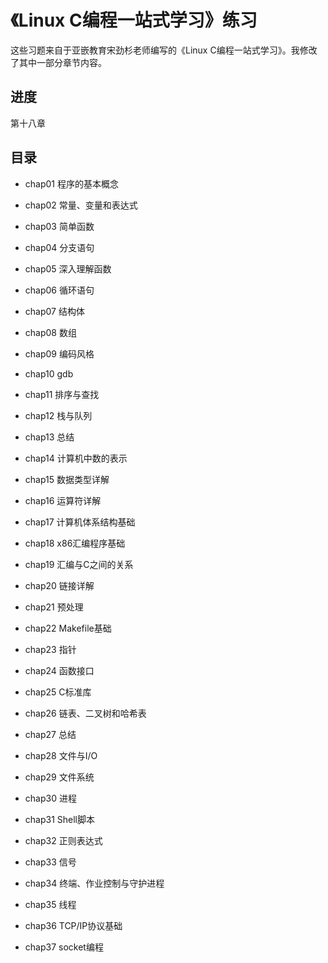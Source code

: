 # 《Linux C编程一站式学习》练习

这些习题来自于亚嵌教育宋劲杉老师编写的《Linux C编程一站式学习》。我修改了其中一部分章节内容。

## 进度

第十八章

## 目录

- chap01 程序的基本概念

- chap02 常量、变量和表达式

- chap03 简单函数

- chap04 分支语句

- chap05 深入理解函数

- chap06 循环语句

- chap07 结构体

- chap08 数组

- chap09 编码风格

- chap10 gdb

- chap11 排序与查找

- chap12 栈与队列

- chap13 总结

- chap14 计算机中数的表示

- chap15 数据类型详解

- chap16 运算符详解

- chap17 计算机体系结构基础

- chap18 x86汇编程序基础

- chap19 汇编与C之间的关系

- chap20 链接详解

- chap21 预处理

- chap22 Makefile基础

- chap23 指针

- chap24 函数接口

- chap25 C标准库

- chap26 链表、二叉树和哈希表

- chap27 总结

- chap28 文件与I/O

- chap29 文件系统

- chap30 进程

- chap31 Shell脚本

- chap32 正则表达式

- chap33 信号

- chap34 终端、作业控制与守护进程

- chap35 线程

- chap36 TCP/IP协议基础

- chap37 socket编程
